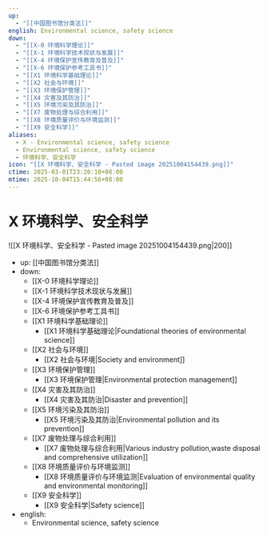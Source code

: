```yaml
---
up:
  - "[[中国图书馆分类法]]"
english: Environmental science, safety science
down:
  - "[[X-0 环境科学理论]]"
  - "[[X-1 环境科学技术现状与发展]]"
  - "[[X-4 环境保护宣传教育及普及]]"
  - "[[X-6 环境保护参考工具书]]"
  - "[[X1 环境科学基础理论]]"
  - "[[X2 社会与环境]]"
  - "[[X3 环境保护管理]]"
  - "[[X4 灾害及其防治]]"
  - "[[X5 环境污染及其防治]]"
  - "[[X7 废物处理与综合利用]]"
  - "[[X8 环境质量评价与环境监测]]"
  - "[[X9 安全科学]]"
aliases:
  - X - Environmental science, safety science
  - Environmental science, safety science
  - 环境科学、安全科学
icon: "[[X 环境科学、安全科学 - Pasted image 20251004154439.png]]"
ctime: 2025-03-01T23:26:10+08:00
mtime: 2025-10-04T15:44:56+08:00
---
```


# X 环境科学、安全科学

![[X 环境科学、安全科学 - Pasted image 20251004154439.png|200]]

- up: [[中国图书馆分类法]]
- down:
	- [[X-0 环境科学理论]]
	- [[X-1 环境科学技术现状与发展]]
	- [[X-4 环境保护宣传教育及普及]]
	- [[X-6 环境保护参考工具书]]
	- [[X1 环境科学基础理论]]
		- [[X1 环境科学基础理论|Foundational theories of environmental science]]
	- [[X2 社会与环境]]
		- [[X2 社会与环境|Society and environment]]
	- [[X3 环境保护管理]]
		- [[X3 环境保护管理|Environmental protection management]]
	- [[X4 灾害及其防治]]
		- [[X4 灾害及其防治|Disaster and prevention]]
	- [[X5 环境污染及其防治]]
		- [[X5 环境污染及其防治|Environmental pollution and its prevention]]
	- [[X7 废物处理与综合利用]]
		- [[X7 废物处理与综合利用|Various industry pollution,waste disposal and comprehensive utilization]]
	- [[X8 环境质量评价与环境监测]]
		- [[X8 环境质量评价与环境监测|Evaluation of environmental quality and environmental monitoring]]
	- [[X9 安全科学]]
		- [[X9 安全科学|Safety science]]
- english:
	- Environmental science, safety science
